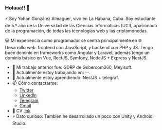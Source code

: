 ### Holaaa!! 👋

⚡ Soy Yohan González Almaguer, vivo en La Habana, Cuba. Soy estudiante de 5.º año de la Universidad de las Ciencias Informáticas (UCI), apasionado de la programación, de todas las tecnologías web y las criptomonedas.

💻 Mi experiencia como programador se centra principalmente en 🌐 Desarrollo web: frontend con JavaScript, y backend con PHP y JS. Tengo buen dominio en frameworks como Angular y Laravel, además tengo un dominio básico en Vue, RectJS, Symfony, NodeJS + Express y NestJS.

- 💼 Mi trabajo anterior fue: GDRP de Gobercom360, Meyisoft.
- 🔭 Actualmente estoy trabajando en: --.
- 🌱 Actualmente estoy aprendiendo: NestJS + telegraf.
- 📫 Cómo contactarme: 
  - [Twitter](https://twitter.com/ZahiriNatZuke) 
  - [LinkedIn](https://www.linkedin.com/in/yohan-gonzález-almaguer)
  - [Telegram](https://t.me/ZahiriNatZuke)
  - [Gmail](mailto:yohan.gonzalez.almaguer@gmail.com)
- 📓 CV [link](https://resume.io/r/2Vo3ymadF)
- ⚡ Dato curioso: También he desarrollado un poco con Unity y Android Studio.
